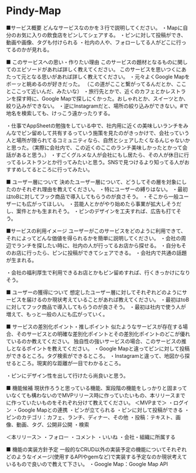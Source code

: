 # Pindy-Map

■サービス概要
どんなサービスなのかを３行で説明してください。
・Mapに自分のお気に入りの飲食店をピンしてシェアする。
・ピンに対して投稿ができ、動画や画像、タグも付けられる
・社内の人や、フォローしてる人がどこに行ってるのかが見れる。

■ このサービスへの思い・作りたい理由
このサービスの題材となるものに関してのエピソードがあれば詳しく教えてください。
このサービスを思いつくにあたって元となる思いがあれば詳しく教えてください。
・元々よくGoogle Mapをボーッと眺めるのが好きだった。
（この道がここと繋がってるんだとか、こことここって近いんだ、みたいな）
・旅行先とかで、近くのカフェとかレストランを探す時に、Google Mapで探しにくかった。おしゃれとか、スイーツとか、絞り込みができない。
・逆にInstagramだと、場所の絞り込みができない。#で地名を検索しても、けっこう遠かったりする。

・仕事でAppSheetの勉強をしている中で、社内用に近くの美味しいランチをみんなでピン留めして共有するっていう施策を見たのがきっかけで、会社っていう人と場所が限られてるコミュニティなら、自然とシェアしたくなるんじゃないかと思った。（実際に会社内で、この近くのここのランチ美味しかったとかって会話があると思う。）
・すごくグルメな人が会社にもし居たら、その人が休日に行ってるレストランとか行ってみたいと思う。SNSで見つけるより知ってる人がおすすめしてるところに行ってみたい。

■ ユーザー層について
決めたユーザー層について、どうしてその層を対象にしたのかそれぞれ理由を教えてください。
・特にユーザーの縛りはない。
・最初はtoBに対してフック商品で導入してもらうのが良さそう。
・そこから一般ユーザーにも広がってほしい。
・芸能人とかがやり始めたら事業が拡大しそうだし、案件とかも生まれそう。
・ピンのデザインを工夫すれば、広告も打てそう。

■サービスの利用イメージ
ユーザーがこのサービスをどのように利用できて、それによってどんな価値を得られるかを簡単に説明してください。
・会社の周辺でランチを探したい時に、社内の人が行ってるお店から探せる。
・自分もそのお店に行ったら、ピンに投稿ができてシェアできる。
・会社内で共通の話題が生まれる。

・会社の福利厚生で利用できるお店とかもピン留めすれば、行くきっかけになりそう。

■ ユーザーの獲得について
想定したユーザー層に対してそれぞれどのようにサービスを届けるのか現状考えていることがあれば教えてください。
・最初はtoBに対してフック商品で導入してもらうのが良さそう。
・最初は社内で使う人が増えて、もっと一般の人にも広がっていく。

■ サービスの差別化ポイント・推しポイント
似たようなサービスが存在する場合、そのサービスとの明確な差別化ポイントとその差別化ポイントのどこが優れているのか教えてください。
独自性の強いサービスの場合、このサービスの推しとなるポイントを教えてください。
・Google Mapと違ってピンに対して投稿ができるところ。タグ検索ができるところ。
・Instagramと違って、地図から探せるところ。現実的な距離が一目でわかるところ。

・ピンにデザイン性を出して行けたら尚良いと思う。

■ 機能候補
現状作ろうと思っている機能、案段階の機能をしっかりと固まっていなくても構わないのでMVPリリース時に作っていたいもの、本リリースまでに作っていたいものをそれぞれ分けて教えてください。
＜MVPまで＞
・ログイン
・Google Mapとの連携
・ピンが立てられる
・ピンに対して投稿ができる
・ピンのカテゴリ：カフェ、ランチ、ディナー、その他
・投稿：テキスト、画像、動画、タグ、公開非公開
・検索

＜本リリース＞
・フォロー
・コメント
・いいね
・会社・組織に所属する

■ 機能の実装方針予定
一般的なCRUD以外の実装予定の機能についてそれぞれどのようなイメージ(使用するAPIやgemなど)で実装する予定なのか現状考えているもので良いので教えて下さい。
・Google Map：Google Map API
